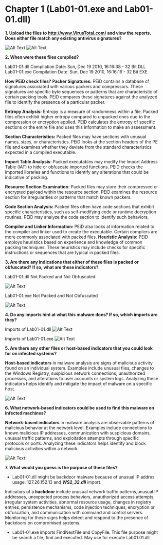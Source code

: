 # Chapter 1 (Lab01-01.exe and Lab01-01.dll)


**1. Upload the files to http://www.VirusTotal.com/ and view the reports. Does either file match any existing antivirus signatures?**

![Alt Text](img/q1dll.png)
![Alt Text](img/q1exe.png)

**2. When were these files compiled?**

Lab01-01.dll Compilation Date: Sun, Dec 19 2010, 16:16:38 - 32 Bit DLL
Lab01-01.exe Compilation Date: Sun, Dec 19 2010, 16:16:19 - 32 Bit EXE

**How PEiD check files?**
**Packer Signatures:** PEiD contains a database of signatures associated with various packers and compressors. These signatures are specific byte sequences or patterns that are characteristic of certain packing tools. PEiD compares these signatures against the analyzed file to identify the presence of a particular packer.

**Entropy Analysis:** Entropy is a measure of randomness within a file. Packed files often exhibit higher entropy compared to unpacked ones due to the compression or encryption applied. PEiD calculates the entropy of specific sections or the entire file and uses this information to make an assessment.

**Section Characteristics:** Packed files may have sections with unusual names, sizes, or characteristics. PEiD looks at the section headers of the PE file and examines whether they deviate from the standard characteristics expected in a compiled executable.

**Import Table Analysis:** Packed executables may modify the Import Address Table (IAT) to hide or obfuscate imported functions. PEiD checks the imported libraries and functions to identify any alterations that could be indicative of packing.

**Resource Section Examination:** Packed files may store their compressed or encrypted payload within the resource section. PEiD examines the resource section for irregularities or patterns that match known packers.

**Code Section Analysis:** Packed files often have code sections that exhibit specific characteristics, such as self-modifying code or runtime decryption routines. PEiD may analyze the code section to identify such behaviors.

**Compiler and Linker Information:** PEiD also looks at information related to the compiler and linker used to create the executable. Certain compilers are more commonly associated with packed files.
**Heuristic Analysis:** PEiD employs heuristics based on experience and knowledge of common packing techniques. These heuristics may include checks for specific instructions or sequences that are typical in packed files.

**3. Are there any indications that either of these files is packed or obfuscated? If so, what are these indicators?**
 
Lab01-01.dll Not Packed and Not Obfuscated

![Alt Text](img/q3dll.png)

Lab01-01.exe Not Packed and Not Obfuscated

![Alt Text](img/q3exe.png)

**4. Do any imports hint at what this malware does? If so, which imports are they?**

Imports of Lab01-01.dll
![Alt Text](img/q4dll.png)

Imports of Lab01-01.exe
![Alt Text](img/q4exe.png)


**5. Are there any other files or host-based indicators that you could look for on infected systems?**


**Host-based indicators** in malware analysis are signs of malicious activity found on an individual system. Examples include unusual files, changes to the Windows Registry, suspicious network connections, unauthorized processes, and alterations to user accounts or system logs. Analyzing these indicators helps identify and mitigate the impact of malware on a specific host.

![Alt Text](img/q5.png)


**6. What network-based indicators could be used to find this malware on infected machines?**

**Network-based indicators** in malware analysis are observable patterns of malicious behavior at the network level. Examples include connections to known malicious IP addresses, communication with suspicious domains, unusual traffic patterns, and exploitation attempts through specific protocols or ports. Analyzing these indicators helps identify and block malicious activities within a network.

![Alt Text](img/q6.png)


**7. What would you guess is the purpose of these files?**

- Lab01-01.dll might be backdoor malware because of unusual IP addres usage: 127.26.152.13 and ***WS2_32.dll*** import.

Indicators of a **backdoor** include unusual network traffic patterns,unusual IP addresses, unexpected process behaviors, unauthorized access attempts, irregular system activities, abnormal resource usage, changes in registry entries, persistence mechanisms, code injection techniques, encryption or obfuscation, and communication with command and control servers. Monitoring for these signs helps detect and respond to the presence of backdoors on compromised systems.

- Lab01-01.exe imports FindNextFile and CopyFile. This file purpose might be search a file, find and executed. May use for execute Lab01.01.dll

